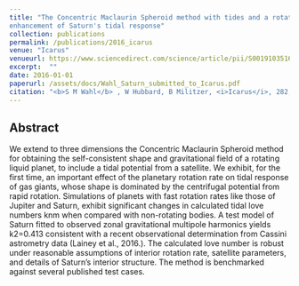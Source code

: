 ```yaml
---
title: "The Concentric Maclaurin Spheroid method with tides and a rotational
enhancement of Saturn's tidal response"
collection: publications
permalink: /publications/2016_icarus
venue: "Icarus"
venueurl: https://www.sciencedirect.com/science/article/pii/S0019103516305735?casa_token=HqmtSR7cOQMAAAAA:GqdjCdeo1KgNECPdHpCZMiOcqe_84DoghDTy32yikVuWM12xctvKGb3tQApVABkdXhVZbqECSKw
excerpt:  ""
date: 2016-01-01
paperurl: /assets/docs/Wahl_Saturn_submitted_to_Icarus.pdf
citation: "<b>S M Wahl</b> , W Hubbard, B Militzer, <i>Icarus</i>, 282,183-194, 2016."
---
```


## Abstract

We extend to three dimensions the Concentric Maclaurin Spheroid method for obtaining the self-consistent shape and gravitational field of a rotating liquid planet, to include a tidal potential from a satellite. We exhibit, for the first time, an important effect of the planetary rotation rate on tidal response of gas giants, whose shape is dominated by the centrifugal potential from rapid rotation. Simulations of planets with fast rotation rates like those of Jupiter and Saturn, exhibit significant changes in calculated tidal love numbers knm when compared with non-rotating bodies. A test model of Saturn fitted to observed zonal gravitational multipole harmonics yields k2=0.413 consistent with a recent observational determination from Cassini astrometry data (Lainey et al., 2016.). The calculated love number is robust under reasonable assumptions of interior rotation rate, satellite parameters, and details of Saturn’s interior structure. The method is benchmarked against several published test cases.
